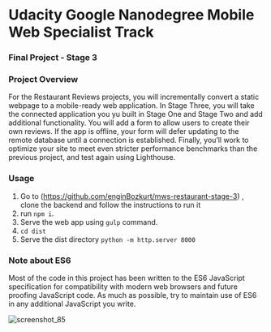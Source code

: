 
# Udacity Google Nanodegree Mobile Web Specialist Track
### Final Project - Stage 3

### Project Overview
For the Restaurant Reviews projects, you will incrementally convert a static webpage to a mobile-ready web application. In Stage Three, you will take the connected application you yu built in Stage One and Stage Two and add additional functionality. You will add a form to allow users to create their own reviews. If the app is offline, your form will defer updating to the remote database until a connection is established. Finally, you’ll work to optimize your site to meet even stricter performance benchmarks than the previous project, and test again using Lighthouse.

### Usage
1. Go to (https://github.com/enginBozkurt/mws-restaurant-stage-3) , clone the backend and follow the instructions to run it
2. run `npm i`.
3. Serve the web app using `gulp` command.
4. `cd dist`
5. Serve the dist directory `python -m http.server 8000`


### Note about ES6
Most of the code in this project has been written to the ES6 JavaScript specification for compatibility with modern web browsers and future proofing JavaScript code. As much as possible, try to maintain use of ES6 in any additional JavaScript you write. 


![screenshot_85](https://user-images.githubusercontent.com/30608533/39457662-13997a72-4cf8-11e8-976b-ace612c05ffb.jpg)
